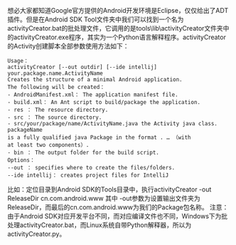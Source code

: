 想必大家都知道Google官方提供的Android开发环境是Eclipse，仅仅给出了ADT插件。但是在Android SDK Tool文件夹中我们可以找到一个名为activityCreator.bat的批处理文件，它调用的是tools\lib\activityCreator文件夹中的activityCreator.exe程序，其实为一个Python语言解释程序。activityCreator的Activity创建脚本全部参数使用方法如下：
```  
Usage：
activityCreator [--out outdir] [--ide intellij] your.package.name.ActivityName
Creates the structure of a minimal Android application.
The following will be created：
- AndroidManifest.xml： The application manifest file.
- build.xml： An Ant script to build/package the application.
- res ： The resource directory.
- src ： The source directory.
- src/your/package/name/ActivityName.java the Activity java class. packageName
is a fully qualified java Package in the format . … （with
at least two components）.
- bin ： The output folder for the build script.
Options：
--out ： specifies where to create the files/folders.
--ide intellij： creates project files for IntelliJ
```
比如：定位目录到Android SDK的Tools目录中，执行activityCreator -out ReleaseDir cn.com.android.www
其中 -out参数为设置输出文件夹为ReleaseDir，而最后的cn.com.android.www为我们的Package包名称。
注意：由于Android SDK对应开发平台不同，而对应编译文件也不同，Windows下为批处理activityCreator.bat，而Linux系统自带Python解释器，所以为activityCreator.py。